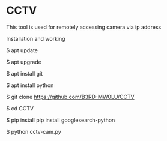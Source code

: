 # CCTV
This tool is used for remotely accessing camera via ip address


Installation and working

$ apt update

$ apt upgrade

$ apt install git

$ apt install python

$ git clone https://github.com/B3RD-MW0LU/CCTV

$ cd CCTV

$ pip install pip install googlesearch-python

$ python cctv-cam.py

